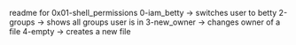 readme for 0x01-shell_permissions
0-iam_betty -> switches user to betty
2-groups -> shows all groups user is in
3-new_owner -> changes owner of a file 
4-empty -> creates a new file 

